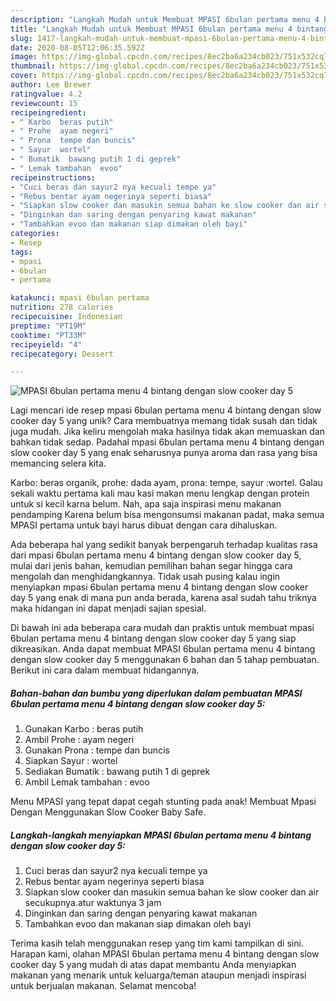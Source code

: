 ```yaml
---
description: "Langkah Mudah untuk Membuat MPASI 6bulan pertama menu 4 bintang dengan slow cooker day 5, Menggugah Selera"
title: "Langkah Mudah untuk Membuat MPASI 6bulan pertama menu 4 bintang dengan slow cooker day 5, Menggugah Selera"
slug: 1417-langkah-mudah-untuk-membuat-mpasi-6bulan-pertama-menu-4-bintang-dengan-slow-cooker-day-5-menggugah-selera
date: 2020-08-05T12:06:35.592Z
image: https://img-global.cpcdn.com/recipes/8ec2ba6a234cb023/751x532cq70/mpasi-6bulan-pertama-menu-4-bintang-dengan-slow-cooker-day-5-foto-resep-utama.jpg
thumbnail: https://img-global.cpcdn.com/recipes/8ec2ba6a234cb023/751x532cq70/mpasi-6bulan-pertama-menu-4-bintang-dengan-slow-cooker-day-5-foto-resep-utama.jpg
cover: https://img-global.cpcdn.com/recipes/8ec2ba6a234cb023/751x532cq70/mpasi-6bulan-pertama-menu-4-bintang-dengan-slow-cooker-day-5-foto-resep-utama.jpg
author: Lee Brewer
ratingvalue: 4.2
reviewcount: 15
recipeingredient:
- " Karbo  beras putih"
- " Prohe  ayam negeri"
- " Prona  tempe dan buncis"
- " Sayur  wortel"
- " Bumatik  bawang putih 1 di geprek"
- " Lemak tambahan  evoo"
recipeinstructions:
- "Cuci beras dan sayur2 nya kecuali tempe ya"
- "Rebus bentar ayam negerinya seperti biasa"
- "Siapkan slow cooker dan masukin semua bahan ke slow cooker dan air secukupnya.atur waktunya 3 jam"
- "Dinginkan dan saring dengan penyaring kawat makanan"
- "Tambahkan evoo dan makanan siap dimakan oleh bayi"
categories:
- Resep
tags:
- mpasi
- 6bulan
- pertama

katakunci: mpasi 6bulan pertama 
nutrition: 278 calories
recipecuisine: Indonesian
preptime: "PT19M"
cooktime: "PT33M"
recipeyield: "4"
recipecategory: Dessert

---
```



![MPASI 6bulan pertama menu 4 bintang dengan slow cooker day 5](https://img-global.cpcdn.com/recipes/8ec2ba6a234cb023/751x532cq70/mpasi-6bulan-pertama-menu-4-bintang-dengan-slow-cooker-day-5-foto-resep-utama.jpg)

Lagi mencari ide resep mpasi 6bulan pertama menu 4 bintang dengan slow cooker day 5 yang unik? Cara membuatnya memang tidak susah dan tidak juga mudah. Jika keliru mengolah maka hasilnya tidak akan memuaskan dan bahkan tidak sedap. Padahal mpasi 6bulan pertama menu 4 bintang dengan slow cooker day 5 yang enak seharusnya punya aroma dan rasa yang bisa memancing selera kita.

Karbo: beras organik, prohe: dada ayam, prona: tempe, sayur :wortel. Galau sekali waktu pertama kali mau kasi makan menu lengkap dengan protein untuk si kecil karna belum. Nah, apa saja inspirasi menu makanan pendamping Karena belum bisa mengonsumsi makanan padat, maka semua MPASI pertama untuk bayi harus dibuat dengan cara dihaluskan.

Ada beberapa hal yang sedikit banyak berpengaruh terhadap kualitas rasa dari mpasi 6bulan pertama menu 4 bintang dengan slow cooker day 5, mulai dari jenis bahan, kemudian pemilihan bahan segar hingga cara mengolah dan menghidangkannya. Tidak usah pusing kalau ingin menyiapkan mpasi 6bulan pertama menu 4 bintang dengan slow cooker day 5 yang enak di mana pun anda berada, karena asal sudah tahu triknya maka hidangan ini dapat menjadi sajian spesial.


Di bawah ini ada beberapa cara mudah dan praktis untuk membuat mpasi 6bulan pertama menu 4 bintang dengan slow cooker day 5 yang siap dikreasikan. Anda dapat membuat MPASI 6bulan pertama menu 4 bintang dengan slow cooker day 5 menggunakan 6 bahan dan 5 tahap pembuatan. Berikut ini cara dalam membuat hidangannya.

<!--inarticleads1-->

##### Bahan-bahan dan bumbu yang diperlukan dalam pembuatan MPASI 6bulan pertama menu 4 bintang dengan slow cooker day 5:

1. Gunakan  Karbo : beras putih
1. Ambil  Prohe : ayam negeri
1. Gunakan  Prona : tempe dan buncis
1. Siapkan  Sayur : wortel
1. Sediakan  Bumatik : bawang putih 1 di geprek
1. Ambil  Lemak tambahan : evoo


Menu MPASI yang tepat dapat cegah stunting pada anak! Membuat Mpasi Dengan Menggunakan Slow Cooker Baby Safe. 

<!--inarticleads2-->

##### Langkah-langkah menyiapkan MPASI 6bulan pertama menu 4 bintang dengan slow cooker day 5:

1. Cuci beras dan sayur2 nya kecuali tempe ya
1. Rebus bentar ayam negerinya seperti biasa
1. Siapkan slow cooker dan masukin semua bahan ke slow cooker dan air secukupnya.atur waktunya 3 jam
1. Dinginkan dan saring dengan penyaring kawat makanan
1. Tambahkan evoo dan makanan siap dimakan oleh bayi




Terima kasih telah menggunakan resep yang tim kami tampilkan di sini. Harapan kami, olahan MPASI 6bulan pertama menu 4 bintang dengan slow cooker day 5 yang mudah di atas dapat membantu Anda menyiapkan makanan yang menarik untuk keluarga/teman ataupun menjadi inspirasi untuk berjualan makanan. Selamat mencoba!

